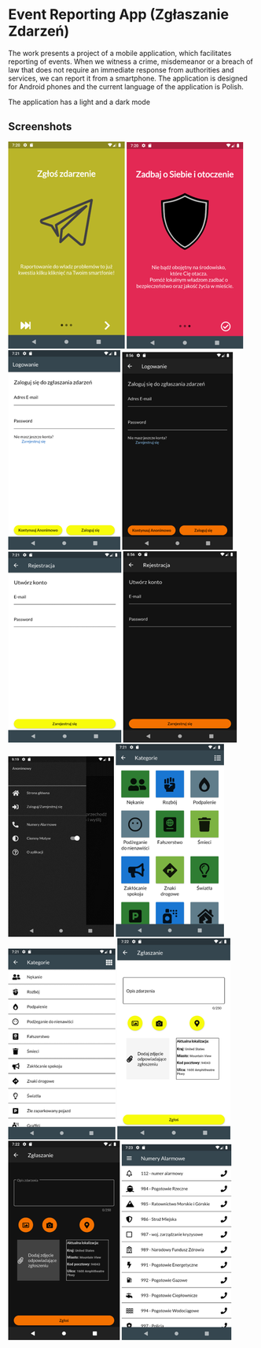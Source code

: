 # Event Reporting App (Zgłaszanie Zdarzeń)

The work presents a project of a mobile application, which facilitates reporting of events. When we witness a crime, misdemeanor or a breach of law that does not require an immediate response from authorities and services, we can report it from a smartphone. 
The application is designed for Android phones and the current language of the application is Polish.

The application has a light and a dark mode

## Screenshots

![Intro Page](https://github.com/lukaszkazmierski/eventreportingapp/blob/master/screenshots/intro1.png)
![Intro Page](https://github.com/lukaszkazmierski/eventreportingapp/blob/master/screenshots/intro2.png)
![Login Page](https://github.com/lukaszkazmierski/eventreportingapp/blob/master/screenshots/login.png)
![Login Page (Dark mode)](https://github.com/lukaszkazmierski/eventreportingapp/blob/master/screenshots/login_dark_mode.png)
![Signup Page](https://github.com/lukaszkazmierski/eventreportingapp/blob/master/screenshots/signup.png)
![Signup Page (Dark mode)](https://github.com/lukaszkazmierski/eventreportingapp/blob/master/screenshots/signup_dark_mode.png)
![Drawer](https://github.com/lukaszkazmierski/eventreportingapp/blob/master/screenshots/drawer_dark_mode.png)
![Categories: Tiles View](https://github.com/lukaszkazmierski/eventreportingapp/blob/master/screenshots/categories_tiles_view.png)
![Categories: List View](https://github.com/lukaszkazmierski/eventreportingapp/blob/master/screenshots/categories_list_view.png)
![Report Page](https://github.com/lukaszkazmierski/eventreportingapp/blob/master/screenshots/report.png)
![Report Page (Dark mode)](https://github.com/lukaszkazmierski/eventreportingapp/blob/master/screenshots/report_dark_mode.png)
![Emergency Page (Dark mode)](https://github.com/lukaszkazmierski/eventreportingapp/blob/master/screenshots/emergency_numbers.png)

